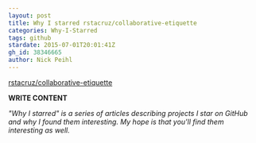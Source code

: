 ```yaml
---
layout: post
title: Why I starred rstacruz/collaborative-etiquette
categories: Why-I-Starred
tags: github
stardate: 2015-07-01T20:01:41Z
gh_id: 38346665
author: Nick Peihl
---
```


[rstacruz/collaborative-etiquette](star.repo.html_url)

**WRITE CONTENT**

*"Why I starred" is a series of articles describing projects I star on GitHub and why I found them interesting. My hope is that you'll find them interesting as well.*

